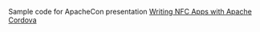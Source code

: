 Sample code for ApacheCon presentation [Writing NFC Apps with Apache Cordova](https://don.github.io/slides/2014-04-07-apachecon-nfc)